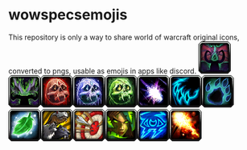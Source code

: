 # wowspecsemojis
This repository is only a way to share world of warcraft original icons, converted to pngs, usable as emojis in apps like discord.
![havoc](/dh_havoc.png)![vengeance](/dh_vengeance.png)![blood](/dk_blood.png)![frost](/dk_frost.png)![unholy](/dk_unholy.png)![balance](/druid_balance.png)![feral](/druid_feral.png)![guardian](/druid_guardian.png)![dresto](/druid_resto.png)![bm](/hunter_bm.png)![mm](/hunter_mm.png)![survival](/hunter_survival.png)![arcane](/mage_arcane.png)![fire](/mage_fire.png)
